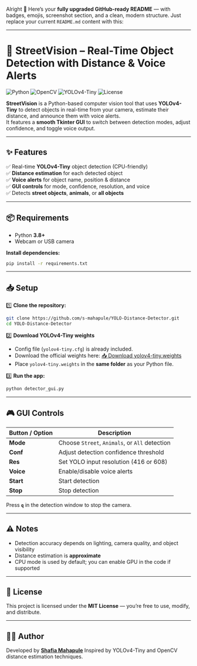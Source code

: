 Alright 🚀
Here’s your **fully upgraded GitHub-ready README** — with badges, emojis, screenshot section, and a clean, modern structure.
Just replace your current `README.md` content with this:

---


# 🚦 StreetVision – Real-Time Object Detection with Distance & Voice Alerts  

![Python](https://img.shields.io/badge/Python-3.8%2B-blue)
![OpenCV](https://img.shields.io/badge/OpenCV-4.x-green)
![YOLOv4-Tiny](https://img.shields.io/badge/YOLOv4--Tiny-Enabled-orange)
![License](https://img.shields.io/badge/License-MIT-brightgreen)

**StreetVision** is a Python-based computer vision tool that uses **YOLOv4-Tiny** to detect objects in real-time from your camera, estimate their distance, and announce them with voice alerts.  
It features a **smooth Tkinter GUI** to switch between detection modes, adjust confidence, and toggle voice output.

---

## ✨ Features
✅ Real-time **YOLOv4-Tiny** object detection (CPU-friendly)  
✅ **Distance estimation** for each detected object  
✅ **Voice alerts** for object name, position & distance  
✅ **GUI controls** for mode, confidence, resolution, and voice  
✅ Detects **street objects**, **animals**, or **all objects**  

---

## 📦 Requirements
- Python **3.8+**
- Webcam or USB camera

**Install dependencies:**
```bash
pip install -r requirements.txt
````
---

## 📥 Setup

1️⃣ **Clone the repository:**

```bash
git clone https://github.com/s-mahapule/YOLO-Distance-Detector.git
cd YOLO-Distance-Detector
```

2️⃣ **Download YOLOv4-Tiny weights**

* Config file (`yolov4-tiny.cfg`) is already included.
* Download the official weights here:
  [📥 Download yolov4-tiny.weights](https://github.com/AlexeyAB/darknet/releases/download/darknet_yolo_v4_pre/yolov4-tiny.weights)
* Place `yolov4-tiny.weights` in the **same folder** as your Python file.

3️⃣ **Run the app:**

```bash
python detector_gui.py
```

---

## 🎮 GUI Controls

| Button / Option | Description                                    |
| --------------- | ---------------------------------------------- |
| **Mode**        | Choose `Street`, `Animals`, or `All` detection |
| **Conf**        | Adjust detection confidence threshold          |
| **Res**         | Set YOLO input resolution (416 or 608)         |
| **Voice**       | Enable/disable voice alerts                    |
| **Start**       | Start detection                                |
| **Stop**        | Stop detection                                 |

Press **`q`** in the detection window to stop the camera.

---

## ⚠️ Notes

* Detection accuracy depends on lighting, camera quality, and object visibility
* Distance estimation is **approximate**
* CPU mode is used by default; you can enable GPU in the code if supported

---

## 📄 License

This project is licensed under the **MIT License** — you’re free to use, modify, and distribute.

---

## 👩‍💻 Author

Developed by **[Shafia Mahapule](https://github.com/s-mahapule)**
Inspired by YOLOv4-Tiny and OpenCV distance estimation techniques.

